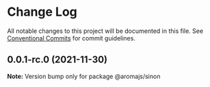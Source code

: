 # Change Log

All notable changes to this project will be documented in this file.
See [Conventional Commits](https://conventionalcommits.org) for commit guidelines.

## 0.0.1-rc.0 (2021-11-30)

**Note:** Version bump only for package @aromajs/sinon
